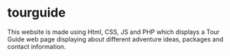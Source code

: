 # tourguide
This website is made using Html, CSS, JS and PHP which displays a Tour Guide web page displaying about different adventure ideas, packages and contact information.
